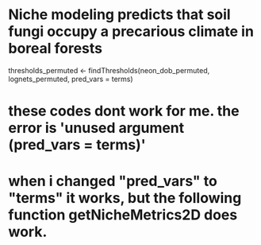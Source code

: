 # Niche modeling predicts that soil fungi occupy a precarious climate in boreal forests
thresholds_permuted <- findThresholds(neon_dob_permuted, lognets_permuted, pred_vars = terms)
# these codes dont work for me. the error is 'unused argument (pred_vars = terms)'
# when i changed "pred_vars" to "terms" it works, but the following function getNicheMetrics2D does work.
